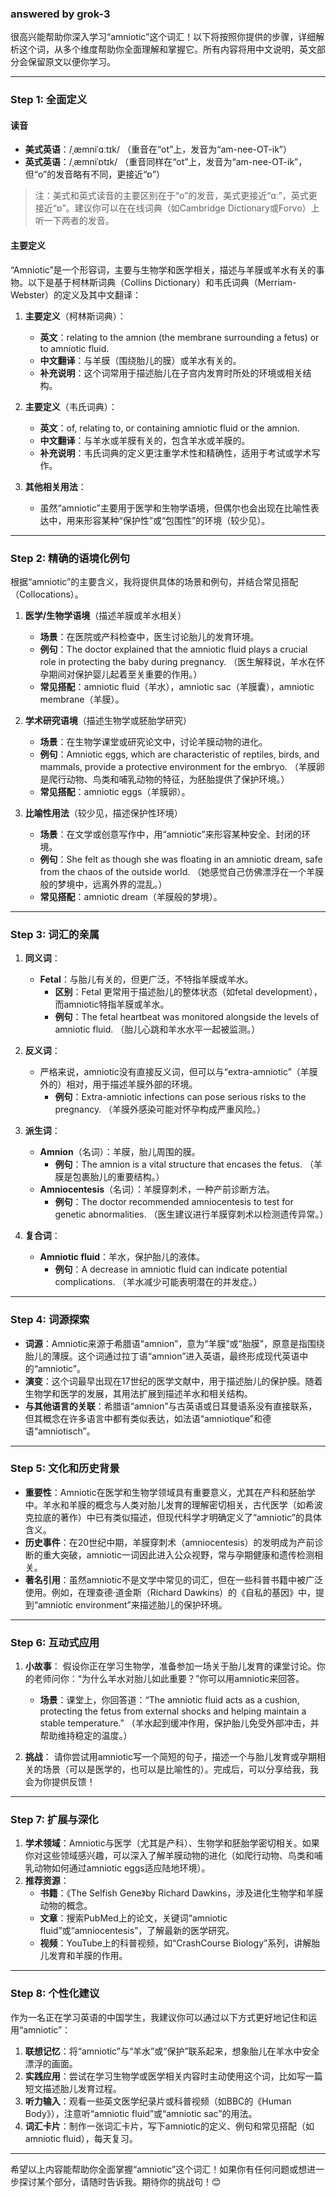 ### answered by grok-3
很高兴能帮助你深入学习“amniotic”这个词汇！以下将按照你提供的步骤，详细解析这个词，从多个维度帮助你全面理解和掌握它。所有内容将用中文说明，英文部分会保留原文以便你学习。

---

### Step 1: 全面定义

#### 读音
- **美式英语**：/ˌæmniˈɑːtɪk/ （重音在“ot”上，发音为“am-nee-OT-ik”）
- **英式英语**：/ˌæmniˈɒtɪk/ （重音同样在“ot”上，发音为“am-nee-OT-ik”，但“o”的发音略有不同，更接近“ɒ”）
> 注：美式和英式读音的主要区别在于“o”的发音，美式更接近“ɑː”，英式更接近“ɒ”。建议你可以在在线词典（如Cambridge Dictionary或Forvo）上听一下两者的发音。

#### 主要定义
“Amniotic”是一个形容词，主要与生物学和医学相关，描述与羊膜或羊水有关的事物。以下是基于柯林斯词典（Collins Dictionary）和韦氏词典（Merriam-Webster）的定义及其中文翻译：

1. **主要定义**（柯林斯词典）：
   - **英文**：relating to the amnion (the membrane surrounding a fetus) or to amniotic fluid.
   - **中文翻译**：与羊膜（围绕胎儿的膜）或羊水有关的。
   - **补充说明**：这个词常用于描述胎儿在子宫内发育时所处的环境或相关结构。

2. **主要定义**（韦氏词典）：
   - **英文**：of, relating to, or containing amniotic fluid or the amnion.
   - **中文翻译**：与羊水或羊膜有关的，包含羊水或羊膜的。
   - **补充说明**：韦氏词典的定义更注重学术性和精确性，适用于考试或学术写作。

3. **其他相关用法**：
   - 虽然“amniotic”主要用于医学和生物学语境，但偶尔也会出现在比喻性表达中，用来形容某种“保护性”或“包围性”的环境（较少见）。

---

### Step 2: 精确的语境化例句

根据“amniotic”的主要含义，我将提供具体的场景和例句，并结合常见搭配（Collocations）。

1. **医学/生物学语境**（描述羊膜或羊水相关）
   - **场景**：在医院或产科检查中，医生讨论胎儿的发育环境。
   - **例句**：The doctor explained that the amniotic fluid plays a crucial role in protecting the baby during pregnancy.
     （医生解释说，羊水在怀孕期间对保护婴儿起着至关重要的作用。）
   - **常见搭配**：amniotic fluid（羊水），amniotic sac（羊膜囊），amniotic membrane（羊膜）。

2. **学术研究语境**（描述生物学或胚胎学研究）
   - **场景**：在生物学课堂或研究论文中，讨论羊膜动物的进化。
   - **例句**：Amniotic eggs, which are characteristic of reptiles, birds, and mammals, provide a protective environment for the embryo.
     （羊膜卵是爬行动物、鸟类和哺乳动物的特征，为胚胎提供了保护环境。）
   - **常见搭配**：amniotic eggs（羊膜卵）。

3. **比喻性用法**（较少见，描述保护性环境）
   - **场景**：在文学或创意写作中，用“amniotic”来形容某种安全、封闭的环境。
   - **例句**：She felt as though she was floating in an amniotic dream, safe from the chaos of the outside world.
     （她感觉自己仿佛漂浮在一个羊膜般的梦境中，远离外界的混乱。）
   - **常见搭配**：amniotic dream（羊膜般的梦境）。

---

### Step 3: 词汇的亲属

1. **同义词**：
   - **Fetal**：与胎儿有关的，但更广泛，不特指羊膜或羊水。
     - **区别**：Fetal 更常用于描述胎儿的整体状态（如fetal development），而amniotic特指羊膜或羊水。
     - **例句**：The fetal heartbeat was monitored alongside the levels of amniotic fluid.
       （胎儿心跳和羊水水平一起被监测。）

2. **反义词**：
   - 严格来说，amniotic没有直接反义词，但可以与“extra-amniotic”（羊膜外的）相对，用于描述羊膜外部的环境。
     - **例句**：Extra-amniotic infections can pose serious risks to the pregnancy.
       （羊膜外感染可能对怀孕构成严重风险。）

3. **派生词**：
   - **Amnion**（名词）：羊膜，胎儿周围的膜。
     - **例句**：The amnion is a vital structure that encases the fetus.
       （羊膜是包裹胎儿的重要结构。）
   - **Amniocentesis**（名词）：羊膜穿刺术，一种产前诊断方法。
     - **例句**：The doctor recommended amniocentesis to test for genetic abnormalities.
       （医生建议进行羊膜穿刺术以检测遗传异常。）

4. **复合词**：
   - **Amniotic fluid**：羊水，保护胎儿的液体。
     - **例句**：A decrease in amniotic fluid can indicate potential complications.
       （羊水减少可能表明潜在的并发症。）

---

### Step 4: 词源探索

- **词源**：Amniotic来源于希腊语“amnion”，意为“羊膜”或“胎膜”，原意是指围绕胎儿的薄膜。这个词通过拉丁语“amnion”进入英语，最终形成现代英语中的“amniotic”。
- **演变**：这个词最早出现在17世纪的医学文献中，用于描述胎儿的保护膜。随着生物学和医学的发展，其用法扩展到描述羊水和相关结构。
- **与其他语言的关联**：希腊语“amnion”与古英语或日耳曼语系没有直接联系，但其概念在许多语言中都有类似表达，如法语“amniotique”和德语“amniotisch”。

---

### Step 5: 文化和历史背景

- **重要性**：Amniotic在医学和生物学领域具有重要意义，尤其在产科和胚胎学中。羊水和羊膜的概念与人类对胎儿发育的理解密切相关，古代医学（如希波克拉底的著作）中已有类似描述，但现代科学才明确定义了“amniotic”的具体含义。
- **历史事件**：在20世纪中期，羊膜穿刺术（amniocentesis）的发明成为产前诊断的重大突破，amniotic一词因此进入公众视野，常与孕期健康和遗传检测相关。
- **著名引用**：虽然amniotic不是文学中常见的词汇，但在一些科普书籍中被广泛使用。例如，在理查德·道金斯（Richard Dawkins）的《自私的基因》中，提到“amniotic environment”来描述胎儿的保护环境。

---

### Step 6: 互动式应用

1. **小故事**：
   假设你正在学习生物学，准备参加一场关于胎儿发育的课堂讨论。你的老师问你：“为什么羊水对胎儿如此重要？”你可以用amniotic来回答。
   - **场景**：课堂上，你回答道：“The amniotic fluid acts as a cushion, protecting the fetus from external shocks and helping maintain a stable temperature.”
     （羊水起到缓冲作用，保护胎儿免受外部冲击，并帮助维持稳定的温度。）

2. **挑战**：
   请你尝试用amniotic写一个简短的句子，描述一个与胎儿发育或孕期相关的场景（可以是医学的，也可以是比喻性的）。完成后，可以分享给我，我会为你提供反馈！

---

### Step 7: 扩展与深化

1. **学术领域**：Amniotic与医学（尤其是产科）、生物学和胚胎学密切相关。如果你对这些领域感兴趣，可以深入了解羊膜动物的进化（如爬行动物、鸟类和哺乳动物如何通过amniotic eggs适应陆地环境）。
2. **推荐资源**：
   - **书籍**：《The Selfish Gene》by Richard Dawkins，涉及进化生物学和羊膜动物的概念。
   - **文章**：搜索PubMed上的论文，关键词“amniotic fluid”或“amniocentesis”，了解最新的医学研究。
   - **视频**：YouTube上的科普视频，如“CrashCourse Biology”系列，讲解胎儿发育和羊膜的作用。

---

### Step 8: 个性化建议

作为一名正在学习英语的中国学生，我建议你可以通过以下方式更好地记住和运用“amniotic”：
1. **联想记忆**：将“amniotic”与“羊水”或“保护”联系起来，想象胎儿在羊水中安全漂浮的画面。
2. **实践应用**：尝试在学习生物学或医学相关内容时主动使用这个词，比如写一篇短文描述胎儿发育过程。
3. **听力输入**：观看一些英文医学纪录片或科普视频（如BBC的《Human Body》），注意听“amniotic fluid”或“amniotic sac”的用法。
4. **词汇卡片**：制作一张词汇卡片，写下amniotic的定义、例句和常见搭配（如amniotic fluid），每天复习。

---

希望以上内容能帮助你全面掌握“amniotic”这个词汇！如果你有任何问题或想进一步探讨某个部分，请随时告诉我。期待你的挑战句！😊